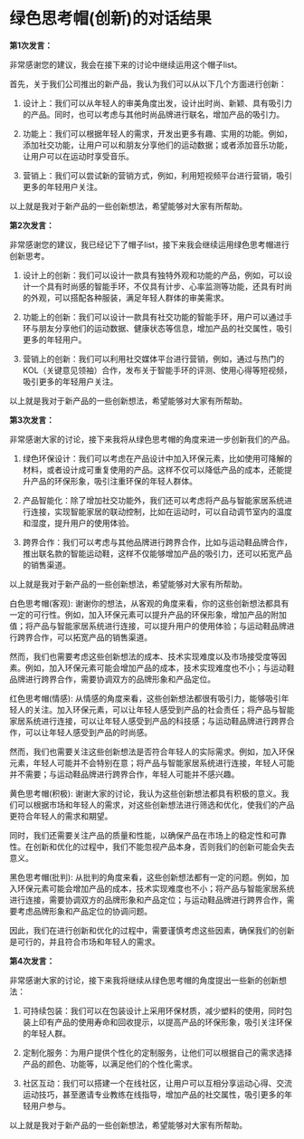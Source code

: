 # 绿色思考帽(创新)的对话结果

**第1次发言：**

非常感谢您的建议，我会在接下来的讨论中继续运用这个帽子list。

首先，关于我们公司推出的新产品，我认为我们可以从以下几个方面进行创新：

1. 设计上：我们可以从年轻人的审美角度出发，设计出时尚、新颖、具有吸引力的产品。同时，也可以考虑与其他时尚品牌进行联名，增加产品的吸引力。

2. 功能上：我们可以根据年轻人的需求，开发出更多有趣、实用的功能。例如，添加社交功能，让用户可以和朋友分享他们的运动数据；或者添加音乐功能，让用户可以在运动时享受音乐。

3. 营销上：我们可以尝试新的营销方式，例如，利用短视频平台进行营销，吸引更多的年轻用户关注。

以上就是我对于新产品的一些创新想法，希望能够对大家有所帮助。

**第2次发言：**

非常感谢您的建议，我已经记下了帽子list，接下来我会继续运用绿色思考帽进行创新思考。

1. 设计上的创新：我们可以设计一款具有独特外观和功能的产品，例如，可以设计一个具有时尚感的智能手环，不仅具有计步、心率监测等功能，还具有时尚的外观，可以搭配各种服装，满足年轻人群体的审美需求。

2. 功能上的创新：我们可以设计一款具有社交功能的智能手环，用户可以通过手环与朋友分享他们的运动数据、健康状态等信息，增加产品的社交属性，吸引更多的年轻用户。

3. 营销上的创新：我们可以利用社交媒体平台进行营销，例如，通过与热门的KOL（关键意见领袖）合作，发布关于智能手环的评测、使用心得等短视频，吸引更多的年轻用户关注。

以上就是我对于新产品的一些创新想法，希望能够对大家有所帮助。

**第3次发言：**

非常感谢大家的讨论，接下来我将从绿色思考帽的角度来进一步创新我们的产品。

1. 绿色环保设计：我们可以考虑在产品设计中加入环保元素，比如使用可降解的材料，或者设计成可重复使用的产品。这样不仅可以降低产品的成本，还能提升产品的环保形象，吸引注重环保的年轻人群体。

2. 产品智能化：除了增加社交功能外，我们还可以考虑将产品与智能家居系统进行连接，实现智能家居的联动控制，比如在运动时，可以自动调节室内的温度和湿度，提升用户的使用体验。

3. 跨界合作：我们可以考虑与其他品牌进行跨界合作，比如与运动鞋品牌合作，推出联名款的智能运动鞋，这样不仅能够增加产品的吸引力，还可以拓宽产品的销售渠道。

以上就是我对于新产品的一些创新想法，希望能够对大家有所帮助。

白色思考帽(客观): 谢谢你的想法，从客观的角度来看，你的这些创新想法都具有一定的可行性。例如，加入环保元素可以提升产品的环保形象，增加产品的附加值；将产品与智能家居系统进行连接，可以提升用户的使用体验；与运动鞋品牌进行跨界合作，可以拓宽产品的销售渠道。

然而，我们也需要考虑这些创新想法的成本、技术实现难度以及市场接受度等因素。例如，加入环保元素可能会增加产品的成本，技术实现难度也不小；与运动鞋品牌进行跨界合作，需要协调双方的品牌形象和产品定位。

红色思考帽(情感): 从情感的角度来看，这些创新想法都很有吸引力，能够吸引年轻人的关注。加入环保元素，可以让年轻人感受到产品的社会责任；将产品与智能家居系统进行连接，可以让年轻人感受到产品的科技感；与运动鞋品牌进行跨界合作，可以让年轻人感受到产品的时尚感。

然而，我们也需要关注这些创新想法是否符合年轻人的实际需求。例如，加入环保元素，年轻人可能并不会特别在意；将产品与智能家居系统进行连接，年轻人可能并不需要；与运动鞋品牌进行跨界合作，年轻人可能并不感兴趣。

黄色思考帽(积极): 谢谢大家的讨论，我认为这些创新想法都具有积极的意义。我们可以根据市场和年轻人的需求，对这些创新想法进行筛选和优化，使我们的产品更符合年轻人的需求和期望。

同时，我们还需要关注产品的质量和性能，以确保产品在市场上的稳定性和可靠性。在创新和优化的过程中，我们不能忽视产品本身，否则我们的创新可能会失去意义。

黑色思考帽(批判): 从批判的角度来看，这些创新想法都有一定的问题。例如，加入环保元素可能会增加产品的成本，技术实现难度也不小；将产品与智能家居系统进行连接，需要协调双方的品牌形象和产品定位；与运动鞋品牌进行跨界合作，需要考虑品牌形象和产品定位的协调问题。

因此，我们在进行创新和优化的过程中，需要谨慎考虑这些因素，确保我们的创新是可行的，并且符合市场和年轻人的需求。

**第4次发言：**

非常感谢大家的讨论，接下来我将继续从绿色思考帽的角度提出一些新的创新想法：

1. 可持续包装：我们可以在包装设计上采用环保材质，减少塑料的使用，同时包装上印有产品的使用寿命和回收提示，以提高产品的环保形象，吸引关注环保的年轻人群。

2. 定制化服务：为用户提供个性化的定制服务，让他们可以根据自己的需求选择产品的颜色、功能等，以满足他们的个性化需求。

3. 社区互动：我们可以搭建一个在线社区，让用户可以互相分享运动心得、交流运动技巧，甚至邀请专业教练在线指导，增加产品的社交属性，吸引更多的年轻用户参与。

以上就是我对于新产品的一些创新想法，希望能够对大家有所帮助。

